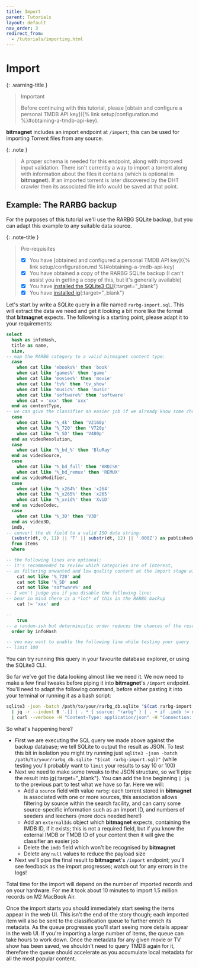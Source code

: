 ```yaml
---
title: Import
parent: Tutorials
layout: default
nav_order: 3
redirect_from:
  - /tutorials/importing.html
---
```


# Import

{: .warning-title }

> Important
>
> Before continuing with this tutorial, please [obtain and configure a personal TMDB API key]({% link setup/configuration.md %}#obtaining-a-tmdb-api-key).

**bitmagnet** includes an import endpoint at `/import`; this can be used for importing Torrent files from any source.

{: .note }

> A proper schema is needed for this endpoint, along with improved input validation. There isn't currently a way to import a torrent along with information about the files it contains (which is optional in **bitmagnet**). If an imported torrent is later discovered by the DHT crawler then its associated file info would be saved at that point.

## Example: The RARBG backup

For the purposes of this tutorial we'll use the RARBG SQLite backup, but you can adapt this example to any suitable data source.

{: .note-title }

> Pre-requisites
>
> - [x] You have [obtained and configured a personal TMDB API key]({% link setup/configuration.md %}#obtaining-a-tmdb-api-key)
> - [x] You have obtained a copy of the RARBG SQLite backup (I can't assist you in getting a copy of this, but it's generally available)
> - [x] You have [installed the SQLite3 CLI](https://www.tutorialspoint.com/sqlite/sqlite_installation.htm){:target="\_blank"}
> - [x] You have [installed jq](https://jqlang.github.io/jq/download/){:target="\_blank"}

Let's start by write a SQLite query in a file named `rarbg-import.sql`. This will extract the data we need and get it looking a bit more like the format that **bitmagnet** expects. The following is a starting point, please adapt it to your requirements:

```sql
select
  hash as infoHash,
  title as name,
  size,
-- map the RARBG category to a valid bitmagnet content type:
  case
    when cat like 'ebooks%' then 'book'
    when cat like 'games%' then 'game'
    when cat like 'movies%' then 'movie'
    when cat like 'tv%' then 'tv_show'
    when cat like 'music%' then 'music'
    when cat like 'software%' then 'software'
    when cat = 'xxx' then 'xxx'
  end as contentType,
-- we can give the classifier an easier job if we already know some characteristics of the content:
  case
    when cat like '%_4k' then 'V2160p'
    when cat like '%_720' then 'V720p'
    when cat like '%_SD' then 'V480p'
  end as videoResolution,
  case
    when cat like '%_bd_%' then 'BluRay'
  end as videoSource,
  case
    when cat like '%_bd_full' then 'BRDISK'
    when cat like '%_bd_remux' then 'REMUX'
  end as videoModifier,
  case
    when cat like '%_x264%' then 'x264'
    when cat like '%_x265%' then 'x265'
    when cat like '%_xvid%' then 'XviD'
  end as videoCodec,
  case
    when cat like '%_3D' then 'V3D'
  end as video3D,
  imdb,
-- convert the dt field to a valid ISO date string:
  (substr(dt, 0, 11) || 'T' || substr(dt, 12) || '.000Z') as publishedAt
  from items
  where

-- the following lines are optional;
-- it's recommended to review which categories are of interest,
-- as filtering unwanted and low quality content at the import stage will improve the app experience
    cat not like '%_720' and
    cat not like '%_SD' and
    cat not like 'software%' and
-- I won't judge you if you disable the following line;
-- bear in mind there is a *lot* of this in the RARBG backup
    cat != 'xxx' and

--
    true
-- a random-ish but deterministic order reduces the chances of the resolver duplicating its work:
  order by infoHash

-- you may want to enable the following line while testing your query
-- limit 100
```

You can try running this query in your favourite database explorer, or using the SQLite3 CLI.

So far we've got the data looking almost like we need it. We now need to make a few final tweaks before piping it into **bitmagnet**'s `/import` endpoint. You'll need to adapt the following command, before either pasting it into your terminal or running it as a bash script:

```sh
sqlite3 -json -batch /path/to/your/rarbg_db.sqlite "$(cat rarbg-import.sql)" \
  | jq -r --indent 0 '.[] | . * { source: "rarbg" } | . + if .imdb != null then { contentSource: "imdb", contentId: .imdb } else {} end | del(.imdb) | del(..|nulls)' \
  | curl --verbose -H "Content-Type: application/json" -H "Connection: close" --data-binary @- http://localhost:3333/import
```

So what's happening here?

- First we are executing the SQL query we made above against the backup database; we tell SQLite to output the result as JSON. To test this bit in isolation you might try running just `sqlite3 -json -batch /path/to/your/rarbg_db.sqlite "$(cat rarbg-import.sql)"` (while testing you'll probably want to `limit` your results to say 10 or 100)
- Next we need to make some tweaks to the JSON structure, so we'll pipe the result into [jq](https://jqlang.github.io/jq/){:target="\_blank"}. You can add the line beginning `| jq` to the previous part to test what we have so far. Here we will:
  - Add a `source` field with value `rarbg`: each torrent stored in **bitmagnet** is associated with one or more sources, this association allows filtering by source within the search facility, and can carry some source-specific information such as an import ID, and numbers of seeders and leechers (more docs needed here!)
  - Add an `externalIds` object which **bitmagnet** expects, containing the IMDB ID, if it exists; this is not a required field, but if you know the external IMDB or TMDB ID of your content then it will give the classifier an easier job
  - Delete the `imdb` field which won't be recognised by **bitmagnet**
  - Delete any `null` values to reduce the payload size
- Next we'll pipe the final result to **bitmagnet**'s `/import` endpoint; you'll see feedback as the import progresses; watch out for any errors in the logs!

Total time for the import will depend on the number of imported records and on your hardware. For me it took about 10 minutes to import 1.5 million records on M2 MacBook Air.

Once the import starts you should immediately start seeing the items appear in the web UI. This isn't the end of the story though; each imported item will also be sent to the classification queue to further enrich its metadata. As the queue progresses you'll start seeing more details appear in the web UI. If you're importing a large number of items, the queue can take hours to work down. Once the metadata for any given movie or TV show has been saved, we shouldn't need to query TMDB again for it, therefore the queue should accelerate as you accumulate local metadata for all the most popular content.

